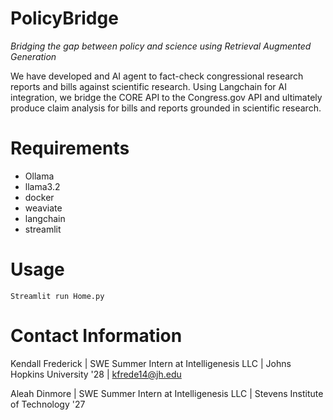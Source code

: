 # **PolicyBridge**
_Bridging the gap between policy and science using Retrieval Augmented Generation_

We have developed and AI agent to fact-check congressional research reports and bills against scientific research. Using Langchain for AI integration, we bridge the CORE API to the Congress.gov API and ultimately produce claim analysis for bills and reports grounded in scientific research.

# Requirements 

* Ollama
* llama3.2
* docker
* weaviate
* langchain
* streamlit
 
# Usage

`Streamlit run Home.py`

# Contact Information

Kendall Frederick | SWE Summer Intern at Intelligenesis LLC |
Johns Hopkins University '28 |
kfrede14@jh.edu

Aleah Dinmore |
SWE Summer Intern at Intelligenesis LLC |
Stevens Institute of Technology '27 